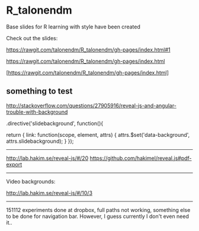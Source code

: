# R_talonendm
Base slides for R learning with style have been created

Check out the slides:

https://rawgit.com/talonendm/R_talonendm/gh-pages/index.html#1

https://rawgit.com/talonendm/R_talonendm/gh-pages/index.html

[https://rawgit.com/talonendm/R_talonendm/gh-pages/index.html]


something to test
---- 
http://stackoverflow.com/questions/27905916/reveal-js-and-angular-trouble-with-background

.directive('slidebackground', function(){

 return {
     link: function(scope, element, attrs) {
     attrs.$set('data-background', attrs.slidebackground);
 }
});


-------
http://lab.hakim.se/reveal-js/#/20
https://github.com/hakimel/reveal.js#pdf-export

--------
Video backgrounds:

http://lab.hakim.se/reveal-js/#/10/3

------

151112
experiments done at dropbox, full paths not working, something else to be done for navigation bar. However, I guess currently I don't even need it..




